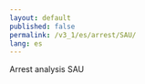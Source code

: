 ```yaml
---
layout: default
published: false
permalink: /v3_1/es/arrest/SAU/
lang: es
---
```


Arrest analysis SAU
